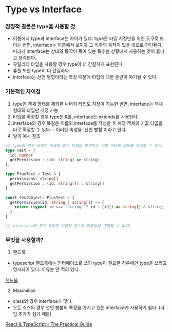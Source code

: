 # Type vs Interface

### 잠정적 결론은 type을 사용할 것

* 이름에서 type과 interface는 차이가 있다. type은 타입 지정만을 위한 도구로 보이는 반면, interface는 이름에서 보이듯 그 이후의 동작이 있을 것으로 판단된다. 따라서 interface는 상태와 동작이 묶여 있는 특수한 상황에서 사용하는 것이 옳다고 생각한다.
* 유틸리티 타입을 사용할 경우 type이 더 간결하게 표현된다.
* 튜플 또한 type이 더 간결하다.
* interface는 선언 병합이라는 특징 때문에 타입에 대한 혼란이 야기될 수 있다.

### 기본적인 차이점

1. type은 객체 형태를 제외한 나머지 타입도 지정이 가능한 반면, interface는 객체 형태의 타입만 지정 가능
2. 타입을 확장할 경우 type은 &를, interface는 extends를 사용한다.
3. interface의 경우 똑같은 이름의 interface를 작성한 후 해당 객체의 키값 타입을 바로 확장할 수 있다. - 이러한 속성을 '선언 병합'이라고 한다.
4. 밑의 예시 참조

```typescript
// type의 경우 동일한 이름의 함수 타입을 변경하고 이를 이용해 코드를 작성할 수 있다.
type Test = {
  id: number
  getPermission : (id: string) => string;
};

type PlusTest = Test & {
  permissions: string[]
  getPermission : (id: string[]) : string[]
}

const testObject: PlusTest = {
  getPermission(id: string | string[]) => {
    return (typeof id === 'string' ? id : [id]) as string[] & string;
  }
}

// interface의 경우 동일한 이름의 함수의 타입들을 변경할 수 없다!
```

### 무엇을 사용할까?

1. 핸드북

* typescript 핸드북에는 인터페이스를 쓰되 type이 필요한 경우에만 type을 쓰라고 명시되어 있다. 이유는 안 적혀 있다.

[핸드북](https://www.typescriptlang.org/ko/docs/handbook/2/everyday-types.html#%ED%83%80%EC%9E%85-%EB%B3%84%EC%B9%AD%EA%B3%BC-%EC%9D%B8%ED%84%B0%ED%8E%98%EC%9D%B4%EC%8A%A4%EC%9D%98-%EC%B0%A8%EC%9D%B4%EC%A0%90)

2. Maximilian

* class의 경우 interface가 맞다.
* 오픈 소스의 경우 선언 병합의 특징을 가지고 있는 interface가 사용하기 쉽다. (타입 추가가 쉽기 때문)

[React & TypeScript - The Practical Guide](https://www.udemy.com/course/react-typescript-the-practical-guide/?couponCode=ST22FS22724)
